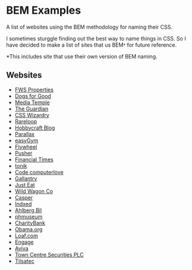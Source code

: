 # BEM Examples
A list of websites using the BEM methodology for naming their CSS.

I sometimes sturggle finding out the best way to name things in CSS. So I have decided to make a list of sites that us BEM<small>*</small> for future reference.

*This includes site that use their own version of BEM naming.

## Websites
- [FWS Properties](https://www.fwsproperties.co.uk/)
- [Dogs for Good](https://www.dogsforgood.org/)
- [Media Temple](https://mediatemple.net/)
- [The Guardian](https://www.theguardian.com/)
- [CSS Wizardry](https://csswizardry.com/)
- [Rareloop](https://www.rareloop.com/)
- [Hobbycraft Blog](http://blog.hobbycraft.co.uk/)
- [Parallax](https://parall.ax/)
- [easyGym](https://www.easygym.co.uk/)
- [Flywheel](https://getflywheel.com/)
- [Pusher](https://pusher.com/)
- [Financial Times](https://www.ft.com/)
- [tonik](http://tonik.pl/)
- [Code computerlove](https://www.codecomputerlove.com/)
- [Gallantry](https://gallantry.com/)
- [Just Eat](https://www.just-eat.co.uk/)
- [Wild Wagon Co](https://wildwagon.co.nz/)
- [Casper](https://casper.com/)
- [Indxed](https://www.indexed.co.nz/)
- [Ahlberg Bil](https://www.ahlbergbil.se/)
- [phmuseum](https://phmuseum.com/)
- [CharityBank](https://charitybank.org/)
- [Obama.org](https://www.obama.org/)
- [Loaf.com](http://loaf.com/)
- [Engage](https://engageinteractive.co.uk/)
- [Aviva](https://www.aviva.co.uk/)
- [Town Centre Securities PLC](http://www.tcs-plc.co.uk/)
- [Tilsatec](https://tilsatec.com/)
